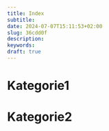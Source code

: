 ```yaml
---
title: Index
subtitle:
date: 2024-07-07T15:11:53+02:00
slug: 36cdd0f
description:
keywords:
draft: true
---
```

# Kategorie1
# Kategorie2
